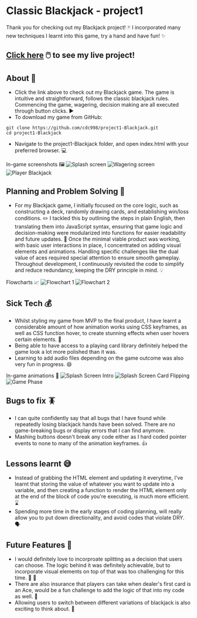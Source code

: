 # Classic Blackjack - project1
Thank you for checking out my Blackjack project! :black_joker: I incorporated many new techniques I learnt into this game, try a hand and have fun! :sparkles:
## [Click here](https://cdc998.github.io/project1-Blackjack/) :computer_mouse: to see my live project!
## About :open_book:
- Click the link above to check out my Blackjack game. The game is intuitive and straightforward, follows the classic blackjack rules. Commencing the game, wagering, decision making are all executed through button clicks. :arrow_forward:
- To download my game from GitHub:
```
git clone https://github.com/cdc998/project1-Blackjack.git
cd project1-Blackjack
```
- Navigate to the project1-Blackjack folder, and open index.html with your preferred browser. :computer:

In-game screenshots :framed_picture:
![Splash screen](./images/screenshots/screenshot1.png)
![Wagering screen](./images/screenshots/screenshot2.png)
![Player Blackjack](./images/screenshots/screenshot7.png)

## Planning and Problem Solving :bookmark_tabs:
- For my Blackjack game, I initially focused on the core logic, such as constructing a deck, randomly drawing cards, and establishing win/loss conditions. 	:pencil2:
I tackled this by outlining the steps in plain English, then translating them into JavaScript syntax, ensuring that game logic and decision-making were modularized into functions for easier readability and future updates. 	:abacus:
Once the minimal viable product was working, with basic user interactions in place, I concentrated on adding visual elements and animations. Handling specific challenges like the dual value of aces required special attention to ensure smooth gameplay. Throughout development, I continuously revisited the code to simplify and reduce redundancy, keeping the DRY principle in mind. :bulb:

Flowcharts :chart_with_upwards_trend:
![Flowchart 1](./images/screenshots/flowchart1.png)
![Flowchart 2](./images/screenshots/flowchart2.png)

## Sick Tech :moneybag:

- Whilst styling my game from MVP to the final product, I have learnt a considerable amount of how animation works using CSS keyframes, as well as CSS function hover, to create stunning effects when user hovers certain elements. :sparkler:
- Being able to have access to a playing card library definitely helped the game look a lot more polished than it was.
- Learning to add audio files depending on the game outcome was also very fun in progress. :smile:

In-game animations :movie_camera:
![Splash Screen Intro](./images/screenshots/gif2.gif)
![Splash Screen Card Flipping](./images/screenshots/gif1.gif)
![Game Phase](./images/screenshots/gif3.gif)

## Bugs to fix :cockroach:
- I can quite confidently say that all bugs that I have found while repeatedly losing blackjack hands have been solved. There are no game-breaking bugs or display errors that I can find anymore.
- Mashing buttons doesn't break any code either as I hard coded pointer events to none to many of the animation keyframes. :thumbsup:

## Lessons learnt :sweat_smile:
- Instead of grabbing the HTML element and updating it everytime, I've learnt that storing the value of whatever you want to update into a variable, and then creating a function to render the HTML element only at the end of the block of code you're executing, is much more efficient. :hourglass:
- Spending more time in the early stages of coding planning, will really allow you to put down directionality, and avoid codes that violate DRY. :speaking_head:

## Future Features :lantern:
- I would definitely love to incorproate splitting as a decision that users can choose. The logic behind it was definitely achievable, but to incorporate visual elements on top of that was too challenging for this time. :flower_playing_cards:	:flower_playing_cards:	
- There are also insurance that players can take when dealer's first card is an Ace, would be a fun challenge to add the logic of that into my code as well. :money_with_wings:
- Allowing users to switch between different variations of blackjack is also exciting to think about. :mag_right: